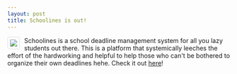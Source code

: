 ```yaml
---
layout: post
title: Schoolines is out!
---
```


<img style="float: left; border: 1px solid #ddd; border-radius: 4px; padding: 5px; margin-right: 10px" src="{{ site.url }}/images/bgbanner-long.png"> Schoolines is a school deadline management system for all you lazy students out there. This is a platform that systemically leeches the effort of the hardworking and helpful to help those who can't be bothered to organize their own deadlines hehe. Check it out [here](https://schoolines.com/)!


